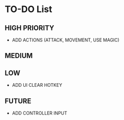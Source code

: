 # TO-DO List


## HIGH PRIORITY
- ADD ACTIONS (ATTACK, MOVEMENT, USE MAGIC)

## MEDIUM

## LOW
- ADD UI CLEAR HOTKEY

## FUTURE
- ADD CONTROLLER INPUT